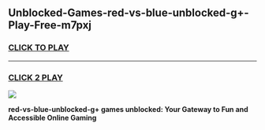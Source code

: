 
## Unblocked-Games-red-vs-blue-unblocked-g+-Play-Free-m7pxj
<h3>
<a href="https://premium76.site?title=red-vs-blue-unblocked-g+&ref=19M">CLICK TO PLAY</a></h3>
<hr>

<h3>
<a href="https://premium76.site?title=red-vs-blue-unblocked-g+&ref=19M">CLICK 2 PLAY</a>
  
</h3>

<a href="https://premium76.site?title=red-vs-blue-unblocked-g+&ref=19M"><img src="https://clearcache.store/games.png"></a>


**red-vs-blue-unblocked-g+ games unblocked: Your Gateway to Fun and Accessible Online Gaming**
